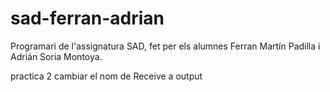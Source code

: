 # sad-ferran-adrian
Programari de l'assignatura SAD, fet per els alumnes Ferran Martín Padilla i Adrián Soria Montoya.

practica 2 cambiar el nom de Receive a output
